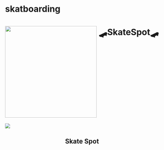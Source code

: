 # skatboarding
<h1>
<img src="https://user-images.githubusercontent.com/71866173/112087903-30059f80-8bd2-11eb-86c4-577a2b3f9b43.png" width="300px" height="300px" align="top"> 
🛹SkateSpot🛹
 </h1>

<img src="https://user-images.githubusercontent.com/71866173/112088986-21b88300-8bd4-11eb-8fec-2f7732ca7b5f.png"  > 
<h2 align="center">Skate Spot</h2>
